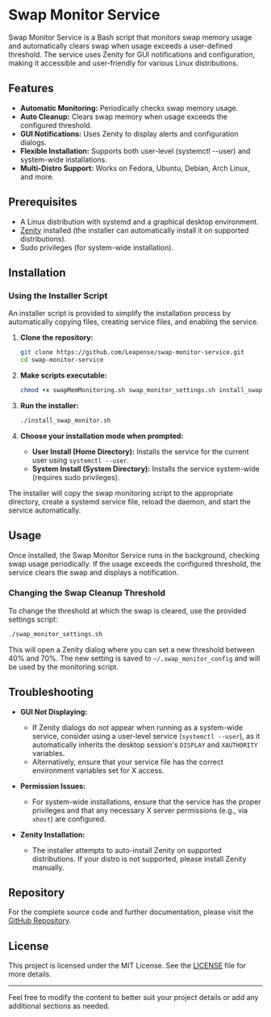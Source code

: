 # Swap Monitor Service

Swap Monitor Service is a Bash script that monitors swap memory usage and automatically clears swap when usage exceeds a user-defined threshold. The service uses Zenity for GUI notifications and configuration, making it accessible and user-friendly for various Linux distributions.

## Features

- **Automatic Monitoring:** Periodically checks swap memory usage.
- **Auto Cleanup:** Clears swap memory when usage exceeds the configured threshold.
- **GUI Notifications:** Uses Zenity to display alerts and configuration dialogs.
- **Flexible Installation:** Supports both user-level (systemctl --user) and system-wide installations.
- **Multi-Distro Support:** Works on Fedora, Ubuntu, Debian, Arch Linux, and more.

## Prerequisites

- A Linux distribution with systemd and a graphical desktop environment.
- [Zenity](https://help.gnome.org/users/zenity/stable/) installed (the installer can automatically install it on supported distributions).
- Sudo privileges (for system-wide installation).

## Installation

### Using the Installer Script

An installer script is provided to simplify the installation process by automatically copying files, creating service files, and enabling the service.

1. **Clone the repository:**

    ```bash
    git clone https://github.com/Leapense/swap-monitor-service.git
    cd swap-monitor-service
    ```

2. **Make scripts executable:**

    ```bash
    chmod +x swapMemMonitoring.sh swap_monitor_settings.sh install_swap_monitor.sh
    ```

3. **Run the installer:**

    ```bash
    ./install_swap_monitor.sh
    ```

4. **Choose your installation mode when prompted:**

    - **User Install (Home Directory):** Installs the service for the current user using `systemctl --user`.
    - **System Install (System Directory):** Installs the service system-wide (requires sudo privileges).

The installer will copy the swap monitoring script to the appropriate directory, create a systemd service file, reload the daemon, and start the service automatically.

## Usage

Once installed, the Swap Monitor Service runs in the background, checking swap usage periodically. If the usage exceeds the configured threshold, the service clears the swap and displays a notification.

### Changing the Swap Cleanup Threshold

To change the threshold at which the swap is cleared, use the provided settings script:

```bash
./swap_monitor_settings.sh
```

This will open a Zenity dialog where you can set a new threshold between 40% and 70%. The new setting is saved to `~/.swap_monitor_config` and will be used by the monitoring script.

## Troubleshooting

- **GUI Not Displaying:**
  - If Zenity dialogs do not appear when running as a system-wide service, consider using a user-level service (`systemctl --user`), as it automatically inherits the desktop session's `DISPLAY` and `XAUTHORITY` variables.
  - Alternatively, ensure that your service file has the correct environment variables set for X access.

- **Permission Issues:**
  - For system-wide installations, ensure that the service has the proper privileges and that any necessary X server permissions (e.g., via `xhost`) are configured.

- **Zenity Installation:**
  - The installer attempts to auto-install Zenity on supported distributions. If your distro is not supported, please install Zenity manually.

## Repository

For the complete source code and further documentation, please visit the [GitHub Repository](https://github.com/Leapense/swap-monitor-service).

## License

This project is licensed under the MIT License. See the [LICENSE](LICENSE) file for more details.

---

Feel free to modify the content to better suit your project details or add any additional sections as needed.
